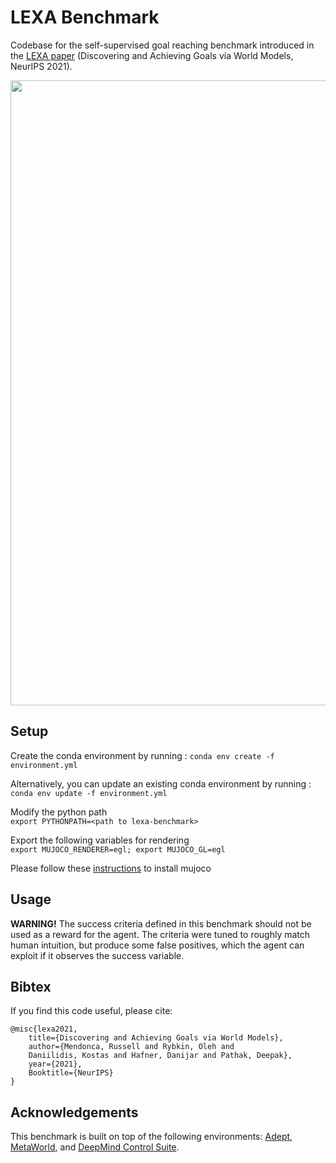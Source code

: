 # LEXA Benchmark

Codebase for the self-supervised goal reaching benchmark introduced in the [LEXA paper](https://github.com/orybkin/lexa) (Discovering and Achieving Goals via World Models, NeurIPS 2021).

<img src="https://russellmendonca.github.io/data/lexa_benchmark.png" width="1000">


## Setup

Create the conda environment by running : `conda env create -f environment.yml`

Alternatively, you can update an existing conda environment by running : `conda env update -f environment.yml`


Modify the python path   
`export PYTHONPATH=<path to lexa-benchmark>`  

Export the following variables for rendering  
`export MUJOCO_RENDERER=egl; export MUJOCO_GL=egl`

Please follow these [instructions][mujoco_instr] to install mujoco

[mujoco_instr]: https://github.com/openai/mujoco-py#install-mujoco

## Usage 

**WARNING!** The success criteria defined in this benchmark should not be used as a reward for the agent. The criteria were tuned to roughly match human intuition, but produce some false positives, which the agent can exploit if it observes the success variable. 

## Bibtex
If you find this code useful, please cite:

```
@misc{lexa2021,
    title={Discovering and Achieving Goals via World Models},
    author={Mendonca, Russell and Rybkin, Oleh and
    Daniilidis, Kostas and Hafner, Danijar and Pathak, Deepak},
    year={2021},
    Booktitle={NeurIPS}
}
```

## Acknowledgements
This benchmark is built on top of the following environments: [Adept](https://github.com/google-research/relay-policy-learning), [MetaWorld](https://github.com/rlworkgroup/metaworld), and [DeepMind Control Suite](https://github.com/deepmind/dm_control/tree/master/dm_control/suite).

